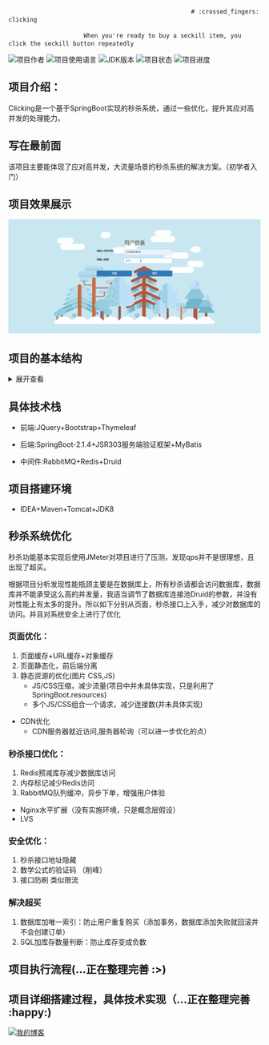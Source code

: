                                                        # :crossed_fingers: clicking

                         When you're ready to buy a seckill item, you click the seckill button repeatedly

![项目作者](https://img.shields.io/badge/author-soyanga-orange.svg) ![项目使用语言](https://img.shields.io/badge/language-java-yellow.svg) ![JDK版本](https://img.shields.io/badge/JDK-1.8-brightgreen.svg) ![项目状态](https://img.shields.io/badge/clicking-doing-green.svg) ![项目进度](http://progressed.io/bar/80?title=progress)

## 项目介绍：

Clicking是一个基于SpringBoot实现的秒杀系统，通过一些优化，提升其应对高并发的处理能力。

## 写在最前面

该项目主要能体现了应对高并发，大流量场景的秒杀系统的解决方案。（初学者入门）

## 项目效果展示

![ProjectPresentations3](https://github.com/SOYANGA/clicking/blob/master/img/ProjectPresentations.gif)

## 项目的基本结构

<details>
<summary>展开查看</summary>
<pre><code>
.
├─main
│  ├─java
│  │  └─com
│  │      └─github
│  │          └─soyanga
│  │              └─secondskillsystem
│  │                  ├─access  	-- 防刷限流组件
│  │                  ├─config		-- 方法参数解析组件
│  │                  ├─controller	-- MVC的web层
│  │                  ├─dao			-- 数据库操作
│  │                  ├─domain		-- 实体类
│  │                  ├─exception	-- 全局异常处理
│  │                  ├─rabbitmq	-- RabbitMq组件
│  │                  ├─redis		-- Redis,Jedis 相关缓存配置
│  │                  ├─result		-- 请求结果封装
│  │                  ├─service		-- 服务层实现
│  │                  ├─util		-- 工具组件
│  │                  ├─Validator	-- 登陆号码校验组件
│  │                  └─vo			-- 返回视图整合处理
│  └─resources
│      ├─static
│      │  ├─bootstrap
│      │  │  ├─css
│      │  │  ├─fonts
│      │  │  └─js
│      │  ├─img		--图片资源
│      │  ├─jquery-validation
│      │  │  └─localization
│      │  ├─js
│      │  └─layer
│      │      ├─mobile
│      │      │  └─need
│      │      └─skin
│      │          └─default
│      └─templates	-- 存放Thymeleaf模板引擎所需的HTML
└─test
    └─java	-- 测试文件
</code></pre>
</details>


## 具体技术栈

- 前端:JQuery+Bootstrap+Thymeleaf

- 后端:SpringBoot-2.1.4+JSR303服务端验证框架+MyBatis

- 中间件:RabbitMQ+Redis+Druid

## 项目搭建环境

- IDEA+Maven+Tomcat+JDK8

## 秒杀系统优化

秒杀功能基本实现后使用JMeter对项目进行了压测，发现qps并不是很理想，且出现了超买。

根据项目分析发现性能瓶颈主要是在数据库上，所有秒杀请都会访问数据库，数据库并不能承受这么高的并发量，我适当调节了数据库连接池Druid的参数，并没有对性能上有太多的提升。所以如下分别从页面，秒杀接口上入手，减少对数据库的访问。并且对系统安全上进行了优化

### 页面优化：

1. 页面缓存+URL缓存+对象缓存
2. 页面静态化，前后端分离
3. 静态资源的优化(图片 CSS,JS)
   - JS/CSS压缩，减少流量(项目中并未具体实现，只是利用了SpringBoot.resources)
   - 多个JS/CSS组合一个请求，减少连接数(并未具体实现)
- CDN优化
   - CDN服务器就近访问,服务器轮询（可以进一步优化的点）

### 秒杀接口优化：

1. Redis预减库存减少数据库访问
2. 内存标记减少Redis访问
3. RabbitMQ队列缓冲，异步下单，增强用户体验
- Nginx水平扩展（没有实施环境，只是概念层假设）
- LVS

### 安全优化：

1. 秒杀接口地址隐藏
2. 数学公式的验证码 （削峰）
3. 接口防刷  类似限流

### 解决超买

1. 数据库加唯一索引：防止用户重复购买（添加事务，数据库添加失败就回滚并不会创建订单）
2. SQL加库存数量判断：防止库存变成负数

## 项目执行流程(…正在整理完善  :>)



## 项目详细搭建过程，具体技术实现（…正在整理完善 :happy:)

[![我的博客](https://img.shields.io/badge/Blog-@SOYANGA-red.svg)](https://soyanga.github.io/)
